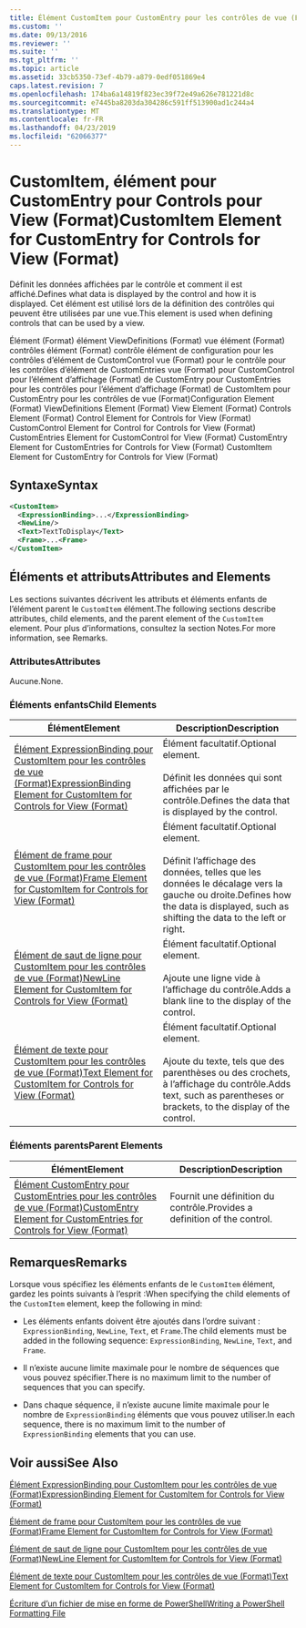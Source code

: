 ```yaml
---
title: Élément CustomItem pour CustomEntry pour les contrôles de vue (Format) | Microsoft Docs
ms.custom: ''
ms.date: 09/13/2016
ms.reviewer: ''
ms.suite: ''
ms.tgt_pltfrm: ''
ms.topic: article
ms.assetid: 33cb5350-73ef-4b79-a879-0edf051869e4
caps.latest.revision: 7
ms.openlocfilehash: 174ba6a14819f823ec39f72e49a626e781221d8c
ms.sourcegitcommit: e7445ba8203da304286c591ff513900ad1c244a4
ms.translationtype: MT
ms.contentlocale: fr-FR
ms.lasthandoff: 04/23/2019
ms.locfileid: "62066377"
---
```

# <a name="customitem-element-for-customentry-for-controls-for-view-format"></a><span data-ttu-id="4114f-102">CustomItem, élément pour CustomEntry pour Controls pour View (Format)</span><span class="sxs-lookup"><span data-stu-id="4114f-102">CustomItem Element for CustomEntry for Controls for View (Format)</span></span>

<span data-ttu-id="4114f-103">Définit les données affichées par le contrôle et comment il est affiché.</span><span class="sxs-lookup"><span data-stu-id="4114f-103">Defines what data is displayed by the control and how it is displayed.</span></span> <span data-ttu-id="4114f-104">Cet élément est utilisé lors de la définition des contrôles qui peuvent être utilisées par une vue.</span><span class="sxs-lookup"><span data-stu-id="4114f-104">This element is used when defining controls that can be used by a view.</span></span>

<span data-ttu-id="4114f-105">Élément (Format) élément ViewDefinitions (Format) vue élément (Format) contrôles élément (Format) contrôle élément de configuration pour les contrôles d’élément de CustomControl vue (Format) pour le contrôle pour les contrôles d’élément de CustomEntries vue (Format) pour CustomControl pour l’élément d’affichage (Format) de CustomEntry pour CustomEntries pour les contrôles pour l’élément d’affichage (Format) de CustomItem pour CustomEntry pour les contrôles de vue (Format)</span><span class="sxs-lookup"><span data-stu-id="4114f-105">Configuration Element (Format) ViewDefinitions Element (Format) View Element (Format) Controls Element (Format) Control Element for Controls for View (Format) CustomControl Element for Control for Controls for View (Format) CustomEntries Element for CustomControl for View (Format) CustomEntry Element for CustomEntries for Controls for View (Format) CustomItem Element for CustomEntry for Controls for View (Format)</span></span>

## <a name="syntax"></a><span data-ttu-id="4114f-106">Syntaxe</span><span class="sxs-lookup"><span data-stu-id="4114f-106">Syntax</span></span>

```xml
<CustomItem>
  <ExpressionBinding>...</ExpressionBinding>
  <NewLine/>
  <Text>TextToDisplay</Text>
  <Frame>...<Frame>
</CustomItem>
```

## <a name="attributes-and-elements"></a><span data-ttu-id="4114f-107">Éléments et attributs</span><span class="sxs-lookup"><span data-stu-id="4114f-107">Attributes and Elements</span></span>

<span data-ttu-id="4114f-108">Les sections suivantes décrivent les attributs et éléments enfants de l’élément parent le `CustomItem` élément.</span><span class="sxs-lookup"><span data-stu-id="4114f-108">The following sections describe attributes, child elements, and the parent element of the `CustomItem` element.</span></span> <span data-ttu-id="4114f-109">Pour plus d’informations, consultez la section Notes.</span><span class="sxs-lookup"><span data-stu-id="4114f-109">For more information, see Remarks.</span></span>

### <a name="attributes"></a><span data-ttu-id="4114f-110">Attributes</span><span class="sxs-lookup"><span data-stu-id="4114f-110">Attributes</span></span>

<span data-ttu-id="4114f-111">Aucune.</span><span class="sxs-lookup"><span data-stu-id="4114f-111">None.</span></span>

### <a name="child-elements"></a><span data-ttu-id="4114f-112">Éléments enfants</span><span class="sxs-lookup"><span data-stu-id="4114f-112">Child Elements</span></span>

|<span data-ttu-id="4114f-113">Élément</span><span class="sxs-lookup"><span data-stu-id="4114f-113">Element</span></span>|<span data-ttu-id="4114f-114">Description</span><span class="sxs-lookup"><span data-stu-id="4114f-114">Description</span></span>|
|-------------|-----------------|
|[<span data-ttu-id="4114f-115">Élément ExpressionBinding pour CustomItem pour les contrôles de vue (Format)</span><span class="sxs-lookup"><span data-stu-id="4114f-115">ExpressionBinding Element for CustomItem for Controls for View (Format)</span></span>](./expressionbinding-element-for-customitem-for-controls-for-view-format.md)|<span data-ttu-id="4114f-116">Élément facultatif.</span><span class="sxs-lookup"><span data-stu-id="4114f-116">Optional element.</span></span><br /><br /> <span data-ttu-id="4114f-117">Définit les données qui sont affichées par le contrôle.</span><span class="sxs-lookup"><span data-stu-id="4114f-117">Defines the data that is displayed by the control.</span></span>|
|[<span data-ttu-id="4114f-118">Élément de frame pour CustomItem pour les contrôles de vue (Format)</span><span class="sxs-lookup"><span data-stu-id="4114f-118">Frame Element for CustomItem for Controls for View (Format)</span></span>](./frame-element-for-customitem-for-controls-for-view-format.md)|<span data-ttu-id="4114f-119">Élément facultatif.</span><span class="sxs-lookup"><span data-stu-id="4114f-119">Optional element.</span></span><br /><br /> <span data-ttu-id="4114f-120">Définit l’affichage des données, telles que les données le décalage vers la gauche ou droite.</span><span class="sxs-lookup"><span data-stu-id="4114f-120">Defines how the data is displayed, such as shifting the data to the left or right.</span></span>|
|[<span data-ttu-id="4114f-121">Élément de saut de ligne pour CustomItem pour les contrôles de vue (Format)</span><span class="sxs-lookup"><span data-stu-id="4114f-121">NewLine Element for CustomItem for Controls for View (Format)</span></span>](./newline-element-for-customitem-for-controls-for-view-format.md)|<span data-ttu-id="4114f-122">Élément facultatif.</span><span class="sxs-lookup"><span data-stu-id="4114f-122">Optional element.</span></span><br /><br /> <span data-ttu-id="4114f-123">Ajoute une ligne vide à l’affichage du contrôle.</span><span class="sxs-lookup"><span data-stu-id="4114f-123">Adds a blank line to the display of the control.</span></span>|
|[<span data-ttu-id="4114f-124">Élément de texte pour CustomItem pour les contrôles de vue (Format)</span><span class="sxs-lookup"><span data-stu-id="4114f-124">Text Element for CustomItem for Controls for View (Format)</span></span>](./text-element-for-customitem-for-controls-for-view-format.md)|<span data-ttu-id="4114f-125">Élément facultatif.</span><span class="sxs-lookup"><span data-stu-id="4114f-125">Optional element.</span></span><br /><br /> <span data-ttu-id="4114f-126">Ajoute du texte, tels que des parenthèses ou des crochets, à l’affichage du contrôle.</span><span class="sxs-lookup"><span data-stu-id="4114f-126">Adds text, such as parentheses or brackets, to the display of the control.</span></span>|

### <a name="parent-elements"></a><span data-ttu-id="4114f-127">Éléments parents</span><span class="sxs-lookup"><span data-stu-id="4114f-127">Parent Elements</span></span>

|<span data-ttu-id="4114f-128">Élément</span><span class="sxs-lookup"><span data-stu-id="4114f-128">Element</span></span>|<span data-ttu-id="4114f-129">Description</span><span class="sxs-lookup"><span data-stu-id="4114f-129">Description</span></span>|
|-------------|-----------------|
|[<span data-ttu-id="4114f-130">Élément CustomEntry pour CustomEntries pour les contrôles de vue (Format)</span><span class="sxs-lookup"><span data-stu-id="4114f-130">CustomEntry Element for CustomEntries for Controls for View (Format)</span></span>](./customentry-element-for-customentries-for-controls-for-view-format.md)|<span data-ttu-id="4114f-131">Fournit une définition du contrôle.</span><span class="sxs-lookup"><span data-stu-id="4114f-131">Provides a definition of the control.</span></span>|

## <a name="remarks"></a><span data-ttu-id="4114f-132">Remarques</span><span class="sxs-lookup"><span data-stu-id="4114f-132">Remarks</span></span>

<span data-ttu-id="4114f-133">Lorsque vous spécifiez les éléments enfants de le `CustomItem` élément, gardez les points suivants à l’esprit :</span><span class="sxs-lookup"><span data-stu-id="4114f-133">When specifying the child elements of the `CustomItem` element, keep the following in mind:</span></span>

- <span data-ttu-id="4114f-134">Les éléments enfants doivent être ajoutés dans l’ordre suivant : `ExpressionBinding`, `NewLine`, `Text`, et `Frame`.</span><span class="sxs-lookup"><span data-stu-id="4114f-134">The child elements must be added in the following sequence: `ExpressionBinding`, `NewLine`, `Text`, and `Frame`.</span></span>

- <span data-ttu-id="4114f-135">Il n’existe aucune limite maximale pour le nombre de séquences que vous pouvez spécifier.</span><span class="sxs-lookup"><span data-stu-id="4114f-135">There is no maximum limit to the number of sequences that you can specify.</span></span>

- <span data-ttu-id="4114f-136">Dans chaque séquence, il n’existe aucune limite maximale pour le nombre de `ExpressionBinding` éléments que vous pouvez utiliser.</span><span class="sxs-lookup"><span data-stu-id="4114f-136">In each sequence, there is no maximum limit to the number of `ExpressionBinding` elements that you can use.</span></span>

## <a name="see-also"></a><span data-ttu-id="4114f-137">Voir aussi</span><span class="sxs-lookup"><span data-stu-id="4114f-137">See Also</span></span>

[<span data-ttu-id="4114f-138">Élément ExpressionBinding pour CustomItem pour les contrôles de vue (Format)</span><span class="sxs-lookup"><span data-stu-id="4114f-138">ExpressionBinding Element for CustomItem for Controls for View (Format)</span></span>](./expressionbinding-element-for-customitem-for-controls-for-view-format.md)

[<span data-ttu-id="4114f-139">Élément de frame pour CustomItem pour les contrôles de vue (Format)</span><span class="sxs-lookup"><span data-stu-id="4114f-139">Frame Element for CustomItem for Controls for View (Format)</span></span>](./frame-element-for-customitem-for-controls-for-view-format.md)

[<span data-ttu-id="4114f-140">Élément de saut de ligne pour CustomItem pour les contrôles de vue (Format)</span><span class="sxs-lookup"><span data-stu-id="4114f-140">NewLine Element for CustomItem for Controls for View (Format)</span></span>](./newline-element-for-customitem-for-controls-for-view-format.md)

[<span data-ttu-id="4114f-141">Élément de texte pour CustomItem pour les contrôles de vue (Format)</span><span class="sxs-lookup"><span data-stu-id="4114f-141">Text Element for CustomItem for Controls for View (Format)</span></span>](./text-element-for-customitem-for-controls-for-view-format.md)

[<span data-ttu-id="4114f-142">Écriture d’un fichier de mise en forme de PowerShell</span><span class="sxs-lookup"><span data-stu-id="4114f-142">Writing a PowerShell Formatting File</span></span>](./writing-a-powershell-formatting-file.md)
